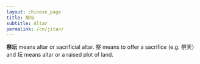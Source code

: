 ```yaml
---
layout: chinese_page
title: 祭坛
subtitle: Altar
permalink: /cn/jitan/
---
```


**祭坛** means altar or sacrificial altar. 祭 means to offer a sacrifice (e.g. 祭天）and 坛 means altar or a raised plot of land.


